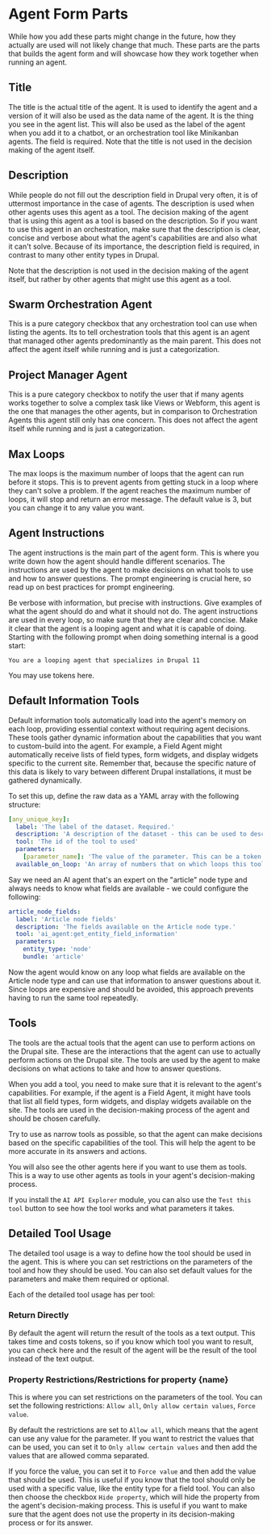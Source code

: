 # Agent Form Parts

While how you add these parts might change in the future, how they actually are used will not likely change that much. These parts are the parts that builds the agent form and will showcase how they work together when running an agent.

## Title

The title is the actual title of the agent. It is used to identify the agent and a version of it will also be used as the data name of the agent. It is the thing you see in the agent list. This will also be used as the label of the agent when you add it to a chatbot, or an orchestration tool like Minikanban agents. The field is required. Note that the title is not used in the decision making of the agent itself.

## Description

While people do not fill out the description field in Drupal very often, it is of uttermost importance in the case of agents. The description is used when other agents uses this agent as a tool. The decision making of the agent that is using this agent as a tool is based on the description. So if you want to use this agent in an orchestration, make sure that the description is clear, concise and verbose about what the agent's capabilities are and also what it can't solve. Because of its importance, the description field is required, in contrast to many other entity types in Drupal.

Note that the description is not used in the decision making of the agent itself, but rather by other agents that might use this agent as a tool.

## Swarm Orchestration Agent

This is a pure category checkbox that any orchestration tool can use when listing the agents. Its to tell orchestration tools that this agent is an agent that managed other agents predominantly as the main parent. This does not affect the agent itself while running and is just a categorization.

## Project Manager Agent

This is a pure category checkbox to notify the user that if many agents works together to solve a complex task like Views or Webform, this agent is the one that manages the other agents, but in comparison to Orchestration Agents this agent still only has one concern. This does not affect the agent itself while running and is just a categorization.

## Max Loops

The max loops is the maximum number of loops that the agent can run before it stops. This is to prevent agents from getting stuck in a loop where they can't solve a problem. If the agent reaches the maximum number of loops, it will stop and return an error message. The default value is 3, but you can change it to any value you want.

## Agent Instructions

The agent instructions is the main part of the agent form. This is where you write down how the agent should handle different scenarios. The instructions are used by the agent to make decisions on what tools to use and how to answer questions. The prompt engineering is crucial here, so read up on best practices for prompt engineering.

Be verbose with information, but precise with instructions. Give examples of what the agent should do and what it should not do. The agent instructions are used in every loop, so make sure that they are clear and concise. Make it clear that the agent is a looping agent and what it is capable of doing. Starting with the following prompt when doing something internal is a good start:

```
You are a looping agent that specializes in Drupal 11
```

You may use tokens here.

## Default Information Tools

Default information tools automatically load into the agent's memory on each loop, providing essential context without requiring agent decisions. These tools gather dynamic information about the capabilities that you want to custom-build into the agent. For example, a Field Agent might automatically receive lists of field types, form widgets, and display widgets specific to the current site. Remember that, because the specific nature of this data is likely to vary between different Drupal installations, it must be gathered dynamically.

To set this up, define the raw data as a YAML array with the following structure:

```yaml
[any_unique_key]:
  label: 'The label of the dataset. Required.'
  description: 'A description of the dataset - this can be used to describe tools that are generic, to be more exact. Optional.'
  tool: 'The id of the tool to used'
  parameters:
    [parameter_name]: 'The value of the parameter. This can be a token. Required parameters are required to fill out here.'
  available_on_loop: 'An array of numbers that on which loops this tool should be available. Optional and should generally not be used without knowledge.`
```

Say we need an AI agent that's an expert on the "article" node type and always needs to know what fields are available - we could configure the following:

```yaml
article_node_fields:
  label: 'Article node fields'
  description: 'The fields available on the Article node type.'
  tool: 'ai_agent:get_entity_field_information'
  parameters:
    entity_type: 'node'
    bundle: 'article'
```

Now the agent would know on any loop what fields are available on the Article node type and can use that information to answer questions about it. Since loops are expensive and should be avoided, this approach prevents having to run the same tool repeatedly.

## Tools

The tools are the actual tools that the agent can use to perform actions on the Drupal site. These are the interactions that the agent can use to actually perform actions on the Drupal site. The tools are used by the agent to make decisions on what actions to take and how to answer questions.

When you add a tool, you need to make sure that it is relevant to the agent's capabilities. For example, if the agent is a Field Agent, it might have tools that list all field types, form widgets, and display widgets available on the site. The tools are used in the decision-making process of the agent and should be chosen carefully.

Try to use as narrow tools as possible, so that the agent can make decisions based on the specific capabilities of the tool. This will help the agent to be more accurate in its answers and actions.

You will also see the other agents here if you want to use them as tools. This is a way to use other agents as tools in your agent's decision-making process.

If you install the `AI API Explorer` module, you can also use the `Test this tool` button to see how the tool works and what parameters it takes.

## Detailed Tool Usage

The detailed tool usage is a way to define how the tool should be used in the agent. This is where you can set restrictions on the parameters of the tool and how they should be used. You can also set default values for the parameters and make them required or optional.

Each of the detailed tool usage has per tool:

### Return Directly

By default the agent will return the result of the tools as a text output. This takes time and costs tokens, so if you know which tool you want to result, you can check here and the result of the agent will be the result of the tool instead of the text output.

### Property Restrictions/Restrictions for property {name}

This is where you can set restrictions on the parameters of the tool. You can set the following restrictions: `Allow all`, `Only allow certain values`, `Force value`.

By default the restrictions are set to `Allow all`, which means that the agent can use any value for the parameter. If you want to restrict the values that can be used, you can set it to `Only allow certain values` and then add the values that are allowed comma separated.

If you force the value, you can set it to `Force value` and then add the value that should be used. This is useful if you know that the tool should only be used with a specific value, like the entity type for a field tool. You can also then choose the checkbox `Hide property`, which will hide the property from the agent's decision-making process. This is useful if you want to make sure that the agent does not use the property in its decision-making process or for its answer.
